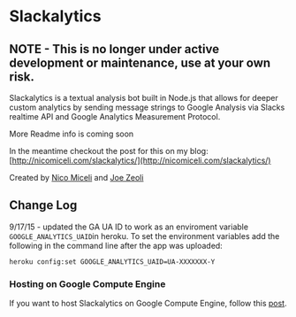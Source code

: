 # Slackalytics

## NOTE - This is no longer under active development or maintenance, use at your own risk.

Slackalytics is a textual analysis bot built in Node.js that allows for deeper custom analytics by sending message strings to Google Analysis via Slacks realtime API and Google Analytics Measurement Protocol.

More Readme info is coming soon

In the meantime checkout the post for this on my blog: [http://nicomiceli.com/slackalytics/](http://nicomiceli.com/slackalytics/) 

Created by [Nico Miceli](http://nicomiceli.com) and [Joe Zeoli](http://joezeoli.com)


Change Log
------------

9/17/15 - updated the GA UA ID to work as an enviroment variable `GOOGLE_ANALYTICS_UAID`in heroku. To set the environment variables add the following in the command line after the app was uploaded: 
```
heroku config:set GOOGLE_ANALYTICS_UAID=UA-XXXXXXX-Y
``` 

### Hosting on Google Compute Engine ###
If you want to host Slackalytics on Google Compute Engine, follow this [post](http://rominirani.com/2015/10/02/running-slackalytics-on-google-compute-engine/).
